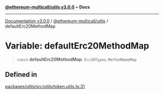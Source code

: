 [**@ethereum-multicall/utils v3.0.0**](../README.md) • **Docs**

***

[Documentation v3.0.0](../../../packages.md) / [@ethereum-multicall/utils](../README.md) / defaultErc20MethodMap

# Variable: defaultErc20MethodMap

> `const` **defaultErc20MethodMap**: `Erc20Types.MethodNameMap`

## Defined in

[packages/utils/src/utils/token.utils.ts:31](https://github.com/niZmosis/ethereum-multicall/blob/759805f36c7ddb05e5fad0eb8478dcf22871af59/packages/utils/src/utils/token.utils.ts#L31)
